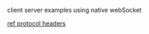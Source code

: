 client server examples using native webSocket 

[ref protocol headers](https://developer.mozilla.org/en-US/docs/Web/HTTP/Reference/Headers/Sec-WebSocket-Key#examples)
